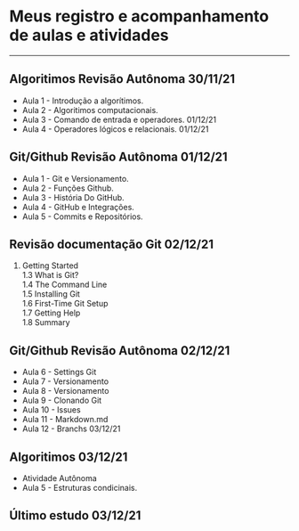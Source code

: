# Meus registro e acompanhamento de aulas e atividades #
  
  ---

##  Algoritimos Revisão Autônoma          30/11/21
- Aula 1 - Introdução a algorítimos.         
- Aula 2 - Algoritimos computacionais.       
- Aula 3 - Comando de entrada e operadores.  01/12/21
- Aula 4 - Operadores lógicos e relacionais. 01/12/21


##  Git/Github Revisão Autônoma           01/12/21
- Aula 1 - Git e Versionamento.             
- Aula 2 - Funções Github.                   
- Aula 3 - História Do GitHub.              
- Aula 4 - GitHub e Integrações.             
- Aula 5 - Commits e Repositórios.         


##  Revisão documentação Git              02/12/21        
1. Getting Started                        
1.3 What is Git?                         
1.4 The Command Line                     
1.5 Installing Git                       
1.6 First-Time Git Setup                
1.7 Getting Help                        
1.8 Summary                              


##  Git/Github Revisão Autônoma           02/12/21
- Aula 6 - Settings Git                     
- Aula 7 - Versionamento                    
- Aula 8 - Versionamento                    
- Aula 9 - Clonando Git  
- Aula 10 - Issues
- Aula 11 - Markdown.md 
- Aula 12 - Branchs                       03/12/21

## Algoritimos                            03/12/21
- Atividade Autônoma     
- Aula 5 -  Estruturas condicinais.            


Último estudo 03/12/21
--


